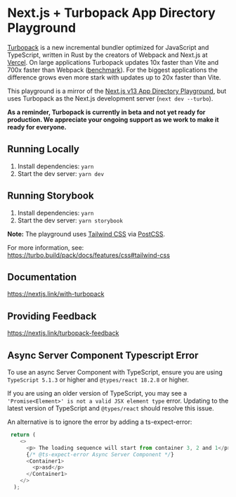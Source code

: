 # Next.js + Turbopack App Directory Playground

[Turbopack](https://turbo.build/pack) is a new incremental bundler optimized for JavaScript and TypeScript, written in Rust by the creators of Webpack and Next.js at [Vercel](https://vercel.com). On large applications Turbopack updates 10x faster than Vite and 700x faster than Webpack ([benchmark](https://turbo.build/pack/docs/benchmarks)). For the biggest applications the difference grows even more stark with updates up to 20x faster than Vite.

This playground is a mirror of the [Next.js v13 App Directory Playground](https://github.com/vercel/app-playground), but uses Turbopack as the Next.js development server (`next dev --turbo`).

**As a reminder, Turbopack is currently in beta and not yet ready for production. We appreciate your ongoing support as we work to make it ready for everyone.**

## Running Locally

1. Install dependencies: `yarn`
2. Start the dev server: `yarn dev`

## Running Storybook

1. Install dependencies: `yarn`
2. Start the dev server: `yarn storybook`

**Note:** The playground uses [Tailwind CSS](https://tailwindcss.com) via [PostCSS](https://turbo.build/pack/docs/features/css#postcss).

For more information, see: https://turbo.build/pack/docs/features/css#tailwind-css

## Documentation

https://nextjs.link/with-turbopack

## Providing Feedback

https://nextjs.link/turbopack-feedback


## Async Server Component Typescript Error

To use an async Server Component with TypeScript, ensure you are using `TypeScript 5.1.3` or higher and `@types/react 18.2.8` or higher.

If you are using an older version of TypeScript, you may see a `'Promise<Element>' is not a valid JSX element type` error. Updating to the latest version of TypeScript and `@types/react` should resolve this issue.

An alternative is to ignore the error by adding a ts-expect-error: 

```typescript
 return (
    <>
      <p> The loading sequence will start from container 3, 2 and 1</p>
      {/* @ts-expect-error Async Server Component */}
      <Container1>
        <p>asd</p>
      </Container1>
    </>
  );
```